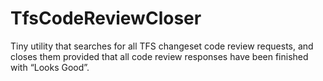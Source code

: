 # TfsCodeReviewCloser
Tiny utility that searches for all TFS changeset code review requests, and closes them provided that all code review responses have been finished with “Looks Good”.
